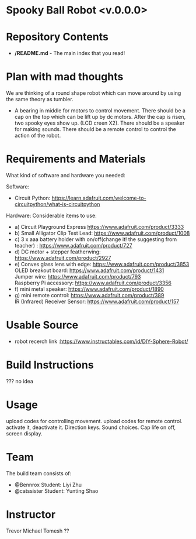 # Spooky Ball Robot <v.0.0.0>


Repository Contents
==========
* **/README.md** - The main index that you read!

Plan with mad thoughts
==========
We are thinking of a round shape robot which can move around by using the same theory as tumbler.
- A bearing in middle for motors to control movement.
There should be a cap on the top which can be lift up by dc motors.
After the cap is risen, two spooky eyes show up. (LCD creen X2).
There should be a speaker for making sounds.
There should be a remote control to control the action of the robot.

Requirements and Materials
==========
What kind of software and hardware you needed:

Software:
* Circuit Python: https://learn.adafruit.com/welcome-to-circuitpython/what-is-circuitpython

Hardware:
Considerable items to use: 
* a) Circuit Playground Express https://www.adafruit.com/product/3333
* b) Small Alligator Clip Test Lead: https://www.adafruit.com/product/1008
* c) 3 x aaa battery holder with on/off(change it! the suggesting from teacher) : https://www.adafruit.com/product/727
* d) DC motor + stepper featherwing: https://www.adafruit.com/product/2927
* e) Conves glass lens with edge: https://www.adafruit.com/product/3853
    <br>  OLED breakout board: https://www.adafruit.com/product/1431
    <br>  Jumper wire: https://www.adafruit.com/product/793
    <br>  Raspberry Pi accessory: https://www.adafruit.com/product/3356
* f) mini metal speaker: https://www.adafruit.com/product/1890
* g) mini remote control: https://www.adafruit.com/product/389
    <br>  IR (Infrared) Receiver Sensor: https://www.adafruit.com/product/157
  
 Usable Source
 ===========
- robot recerch link :https://www.instructables.com/id/DIY-Sphere-Robot/   

Build Instructions
===========
??? no idea


Usage
===========
upload codes for controlling movement.
upload codes for remote control.
activate it, deactivate it.
Direction keys.
Sound choices.
Cap life on off, screen display.


Team
===========
The build team consists of:
* @Bennrox Student: Liyi Zhu
* @catssister  Student:  Yunting Shao

Instructor
===========
Trevor Michael Tomesh ??
